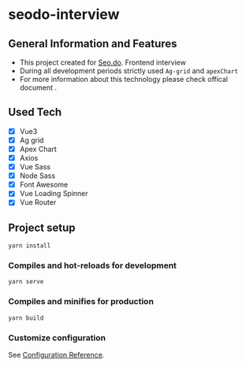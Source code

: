 # seodo-interview

## General Information and Features

- This project created for [Seo.do](https://seo.do). Frontend interview
- During all development periods strictly used `Ag-grid` and `apexChart`
- For more information about this technology please check offical document .

## Used Tech

- [x] Vue3
- [x] Ag grid
- [x] Apex Chart
- [x] Axios
- [x] Vue Sass
- [x] Node Sass
- [x] Font Awesome
- [x] Vue Loading Spinner
- [x] Vue Router

## Project setup

```
yarn install
```

### Compiles and hot-reloads for development

```
yarn serve
```

### Compiles and minifies for production

```
yarn build
```

### Customize configuration

See [Configuration Reference](https://cli.vuejs.org/config/).
